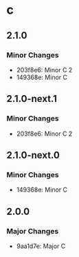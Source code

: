# c

## 2.1.0

### Minor Changes

- 203f8e6: Minor C 2
- 149368e: Minor C

## 2.1.0-next.1

### Minor Changes

- 203f8e6: Minor C 2

## 2.1.0-next.0

### Minor Changes

- 149368e: Minor C

## 2.0.0

### Major Changes

- 9aa1d7e: Major C
